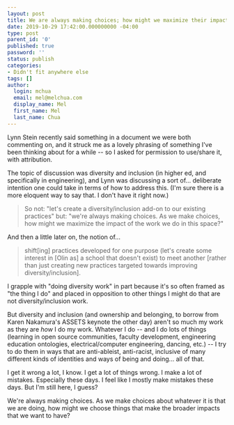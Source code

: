 ```yaml
---
layout: post
title: We are always making choices; how might we maximize their impact?
date: 2019-10-29 17:42:00.000000000 -04:00
type: post
parent_id: '0'
published: true
password: ''
status: publish
categories:
- Didn't fit anywhere else
tags: []
author:
  login: mchua
  email: mel@melchua.com
  display_name: Mel
  first_name: Mel
  last_name: Chua
---
```


Lynn Stein recently said something in a document we were both commenting on, and it struck me as a lovely phrasing of something I've been thinking about for a while -- so I asked for permission to use/share it, with attribution.

The topic of discussion was diversity and inclusion (in higher ed, and specifically in engineering), and Lynn was discussing a sort of... deliberate intention one could take in terms of how to address this. (I'm sure there is a more eloquent way to say that. I don't have it right now.)

> So not: "let's create a diversity/inclusion add-on to our existing practices" but: "we're always making choices. As we make choices, how might we maximize the impact of the work we do in this space?"

And then a little later on, the notion of...

> shift[ing] practices developed for one purpose (let's create some interest in [Olin as] a school that doesn't exist) to meet another [rather than just creating new practices targeted towards improving diversity/inclusion].

I grapple with "doing diversity work" in part because it's so often framed as "the thing I do" and placed in opposition to other things I might do that are not diversity/inclusion work.

But diversity and inclusion (and ownership and belonging, to borrow from Karen Nakamura's ASSETS keynote the other day) aren't so much my work as they are _how_ I do my work. Whatever I do -- and I do lots of things (learning in open source communities, faculty development, engineering education ontologies, electrical/computer engineering, dancing, etc.) -- I try to do them in ways that are anti-ableist, anti-racist, inclusive of many different kinds of identities and ways of being and doing... all of that.

I get it wrong a lot, I know. I get a lot of things wrong. I make a lot of mistakes. Especially these days. I feel like I mostly make mistakes these days. But I'm still here, I guess?

We're always making choices. As we make choices about whatever it is that we are doing, how might we choose things that make the broader impacts that we want to have?

